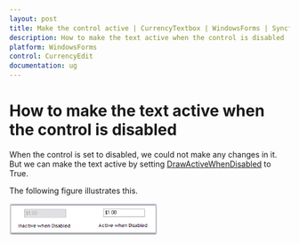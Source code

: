 ```yaml
---
layout: post
title: Make the control active | CurrencyTextbox | WindowsForms | Syncfusion
description: How to make the text active when the control is disabled
platform: WindowsForms
control: CurrencyEdit
documentation: ug
---
```


# How to make the text active when the control is disabled

When the control is set to disabled, we could not make any changes in it. But we can make the text active by setting [DrawActiveWhenDisabled](https://help.syncfusion.com/cr/windowsforms/Syncfusion.Shared.Base~Syncfusion.Windows.Forms.Tools.TextBoxExt~DrawActiveWhenDisabled.html) to True.

The following figure illustrates this.

![Text active when the control is disabled](FAQ_images/Overview_img509.png) 



